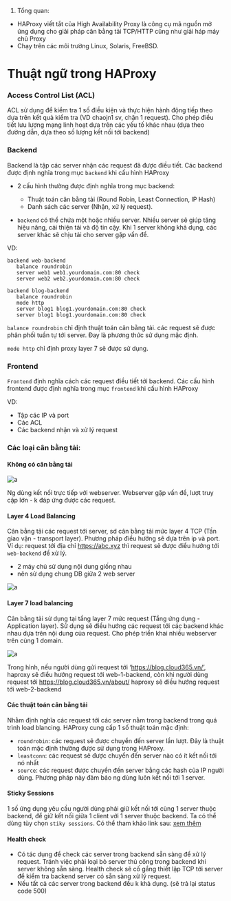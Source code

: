 1. Tổng quan:

- HAProxy viết tắt của High Availability Proxy là công cụ mã nguồn mở ứng dụng cho giải pháp cân bằng tải TCP/HTTP cũng như giải háp máy chủ Proxy
- Chạy trên các môi trường Linux, Solaris, FreeBSD.

# Thuật ngữ trong HAProxy

### Access Control List (ACL)
ACL sử dụng để kiểm tra 1 số điều kiện và thực hiện hành động tiếp theo dựa trên kết quả kiểm tra (VD chaojn1 sv, chặn 1 request). Cho phép điều tiết lưu lượng mạng linh hoạt dựa trên các yếu tố khác nhau (dựa theo đường dẫn, dựa theo số lượng kết nối tới backend)

### Backend
Backend là tập các server nhận các request đã được điều tiết. Các backend được định nghĩa trong mục `backend` khi cấu hình HAProxy
- 2 cấu hình thường được định nghĩa trong mục backend:
  - Thuật toán cân bằng tải (Round Robin, Least 
  Connection, IP Hash)
  - Danh sách các server (Nhận, xử lý request).

- `backend` có thể chứa một hoặc nhiều server. Nhiều server sẽ giúp tăng hiệu năng, cải thiện tải và độ tin cậy. Khi 1 server không khả dụng, các server khác sẽ chịu tải cho server gặp vấn đề.

VD:
```
backend web-backend
   balance roundrobin
   server web1 web1.yourdomain.com:80 check
   server web2 web2.yourdomain.com:80 check

backend blog-backend
   balance roundrobin
   mode http
   server blog1 blog1.yourdomain.com:80 check
   server blog1 blog1.yourdomain.com:80 check
```

`balance roundrobin` chỉ định thuật toán cân bằng tải. các request sẽ được phân phối tuần tự tới server. Đay là phương thức sử dụng mặc định.

`mode http` chỉ định proxy layer 7 sẽ được sử dụng.

### Frontend

`Frontend` định nghĩa cách các request điều tiết tới backend. Các cấu hình frontend được định nghĩa trong mục `frontend` khi cấu hình HAProxy

VD:
- Tập các IP và port 
- Các ACL
- Các backend nhận và xử lý request


### Các loại cân bằng tải:
#### Không có cân bằng tải

![a](https://f7-zpcloud.zdn.vn/8736274301067727200/3d23460a0932cc6c9523.jpg)

Ng dùng kết nối trực tiếp với webserver. Webserver gặp vấn đề, lượt truy cập lớn  - k đáp ứng được các request.

#### Layer 4 Load Balancing

Cân bằng tải các request tới server, sd cân bằng tải mức layer 4 TCP (Tần giao vận - transport layer). Phương pháp điều hướng sẽ dựa trên ip và port. 
Ví dụ: request tới địa chỉ https://abc.xyz thì request sẽ được điều hướng tới `web-backend` để xử lý.
 - 2 máy chủ sử dụng nội dung giống nhau
 - nên sử dụng chung DB giữa 2 web server 

![a](https://f5-zpcloud.zdn.vn/5087460965469630785/e8a6a61f3f27fa79a336.jpg)

#### Layer 7 load balancing

Cân bằng tải sử dụng tại tầng layer 7 mức request (Tầng ứng dụng - Application layer). Sử dụng sẽ điều hướng các request tới các backend khác nhau dựa trên nội dung của request.
Cho phép triển khai nhiều webserver trên cùng 1 domain.

![a](https://f5-zpcloud.zdn.vn/6680364731563372245/744715a9a69163cf3a80.jpg)

Trong hình, nếu người dùng gửi request tới ‘https://blog.cloud365.vn/’, haproxy sẽ điều hướng request tới web-1-backend, còn khi người dùng request tới https://blog.cloud365.vn/about/ haproxy sẽ điều hướng request tới web-2-backend

#### Các thuật toán cân bằng tải
Nhằm định nghĩa các request tới các server nằm trong backend trong quá trình load blancing. HAProxy cung cấp 1 số thuật toán mặc định:
- `roundrobin`: các request sẽ được chuyển đến server lần lượt. Đây là thuật toán mặc định thường được sử dụng trong HAProxy.
- `leastconn`: các request sẽ được chuyển đến server nào có ít kết nối tới nó nhất
- `source`: các request được chuyển đến server bằng các hash của IP người dùng. Phương pháp này đảm bảo ng dùng luôn kết nối tới 1 server.

#### Sticky Sessions

1 số ứng dụng yêu cầu người dùng phải giữ kết nối tới cùng 1 server thuộc backend, để giữ kết nối giữa 1 client với 1 server thuộc backend. Ta có thể dùng tùy chọn `stiky sessions`. Có thể tham khảo link sau: [xem thêm](https://www.haproxy.com/blog/enable-sticky-sessions-in-haproxy/#:~:text=Implement%20sticky%20sessions%20with%20a,belong%20to%20only%20one%20user.)

#### Health check

- Có tác dụng để check các server trong backend sẵn sàng để xử lý request. Tránh việc phải loại bỏ server thủ công trong backend khi server không sẵn sàng. Health check sẽ cố gắng thiết lập TCP tới server để kiểm tra backend server có sẵn sàng xử lý request.
- Nếu tất cả các server trong backend đều k khả dụng. (sẽ trả lại status code 500)